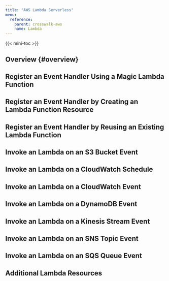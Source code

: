 ```yaml
---
title: "AWS Lambda Serverless"
menu:
  reference:
    parent: crosswalk-aws
    name: Lambda
---
```


{{< mini-toc >}}

## Overview {#overview}

## Register an Event Handler Using a Magic Lambda Function

## Register an Event Handler by Creating an Lambda Function Resource

## Register an Event Handler by Reusing an Existing Lambda Function

## Invoke an Lambda on an S3 Bucket Event

## Invoke an Lambda on a CloudWatch Schedule

## Invoke an Lambda on a CloudWatch Event

## Invoke an Lambda on a DynamoDB Event

## Invoke an Lambda on a Kinesis Stream Event

## Invoke an Lambda on an SNS Topic Event

## Invoke an Lambda on an SQS Queue Event

## Additional Lambda Resources
